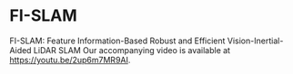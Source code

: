 # FI-SLAM
FI-SLAM: Feature Information-Based Robust and Efficient Vision-Inertial-Aided LiDAR SLAM
Our accompanying video is available at https://youtu.be/2up6m7MR9AI.
